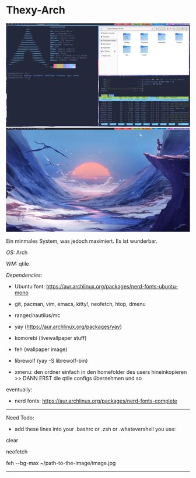 # Thexy-Arch
![Alt text](/Screenshot/screenshot.png?raw=true)
![Alt text](/Screenshot/clean_desktop.png?raw=true)

Ein minmales System, was jedoch maximiert. Es ist wunderbar.

*OS:* Arch

*WM:* qtile

*Dependencies:*
- Ubuntu font: https://aur.archlinux.org/packages/nerd-fonts-ubuntu-mono
- git, pacman, vim, emacs, kitty!, neofetch, htop, dmenu
- ranger/nautilus/mc
- yay (https://aur.archlinux.org/packages/yay)
- komorebi (livewallpaper stuff)
- feh (wallpaper image)
- librewolf (yay -S librewolf-bin)

- xmenu: den ordner einfach in den homefolder des users hineinkopieren >> DANN ERST die qtile configs übernehmen und so

eventually:
- nerd fonts: https://aur.archlinux.org/packages/nerd-fonts-complete

---
Need Todo:
- add these lines into your .bashrc or .zsh or .whatevershell you use:

clear

neofetch

feh --bg-max ~/path-to-the-image/image.jpg

---
